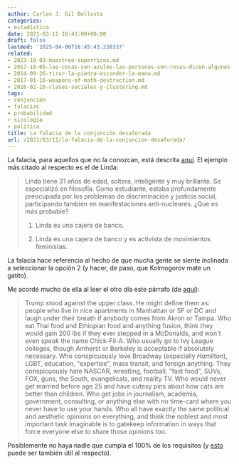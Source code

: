 ```yaml
---
author: Carlos J. Gil Bellosta
categories:
- estadística
date: 2021-03-11 16:43:00+00:00
draft: false
lastmod: '2025-04-06T18:45:43.238337'
related:
- 2023-10-03-muestreo-superricos.md
- 2017-10-05-las-cosas-son-azules-las-personas-son-rosas-dicen-algunos-sicologos.md
- 2014-09-26-tirar-la-piedra-esconder-la-mano.md
- 2017-01-16-weapons-of-math-destruction.md
- 2016-02-16-clases-sociales-y-clustering.md
tags:
- conjunción
- falacias
- probabilidad
- sicología
- política
title: La falacia de la conjunción desaforada
url: /2021/03/11/la-falacia-de-la-conjuncion-desaforada/
---
```


La falacia, para aquellos que no la conozcan, está descrita [aquí](https://es.wikipedia.org/wiki/Falacia_de_la_conjunci%C3%B3n). El ejemplo más citado al respecto es el de Linda:

>Linda tiene 31 años de edad, soltera, inteligente y muy brillante. Se especializó en filosofía. Como estudiante, estaba profundamente preocupada por los problemas de discriminación y justicia social, participando también en manifestaciones anti-nucleares. ¿Que es más probable?
>
> 1) Linda es una cajera de banco.
>
> 2) Linda es una cajera de banco y es activista de movimientos feministas.

La falacia hace referencia al hecho de que mucha gente se siente inclinada a seleccionar la opción 2 (y hacer, de paso, que Kolmogorov mate un gatito).

Me acordé mucho de ella al leer el otro día este párrafo (de [aquí](https://astralcodexten.substack.com/p/a-modest-proposal-for-republicans)):

>Trump stood against the upper class. He might define them as: people who live in nice apartments in Manhattan or SF or DC and laugh under their breath if anybody comes from Akron or Tampa. Who eat Thai food and Ethiopian food and anything fusion, think they would gain 200 lbs if they ever stepped in a McDonalds, and won't even _speak_ the name Chick-Fil-A. Who usually go to Ivy League colleges, though Amherst or Berkeley is acceptable if absolutely necessary. Who conspicuously love Broadway (especially _Hamilton_), LGBT, education, "expertise", mass transit, and foreign anything. They conspicuously hate NASCAR, wrestling, football, "fast food", SUVs, FOX, guns, the South, evangelicals, and reality TV. Who would never get married before age 25 and have cutesy pins about how cats are better than children. Who get jobs in journalism, academia, government, consulting, or anything else with no time-card where you never have to use your hands. Who all have exactly the same political and aesthetic opinions on everything, and think the noblest and most important task imaginable is to gatekeep information in ways that force everyone else to share those opinions too.

Posiblemente no haya nadie que cumpla el 100% de los requisitos (y [esto](https://www.datanalytics.com/2020/11/09/no-es-tanto-sobre-la-media-como-sobre-la-maldicion-de-la-multidimensionalidad/) puede ser también útil al respecto).